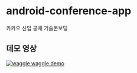 # android-conference-app
카카오 신입 공채 기술온보딩

## 데모 영상
[![waggle waggle demo](https://img.youtube.com/vi/xTWWA0xW18I/0.jpg)](https://youtu.be/xTWWA0xW18I)
